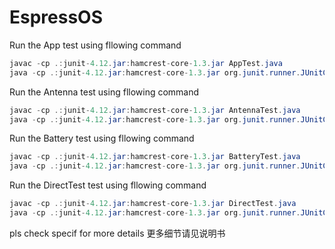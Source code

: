 # EspressOS

Run the App test using fllowing command
```java
javac -cp .:junit-4.12.jar:hamcrest-core-1.3.jar AppTest.java
java -cp .:junit-4.12.jar:hamcrest-core-1.3.jar org.junit.runner.JUnitCore AppTest
```

Run the Antenna test using fllowing command

```java
javac -cp .:junit-4.12.jar:hamcrest-core-1.3.jar AntennaTest.java
java -cp .:junit-4.12.jar:hamcrest-core-1.3.jar org.junit.runner.JUnitCore AntennaTest
```

Run the Battery test using fllowing command
```java
javac -cp .:junit-4.12.jar:hamcrest-core-1.3.jar BatteryTest.java
java -cp .:junit-4.12.jar:hamcrest-core-1.3.jar org.junit.runner.JUnitCore BatteryTest
```

Run the DirectTest test using fllowing command

```java
javac -cp .:junit-4.12.jar:hamcrest-core-1.3.jar DirectTest.java
java -cp .:junit-4.12.jar:hamcrest-core-1.3.jar org.junit.runner.JUnitCore DirectTest
```

pls check specif for more details
更多细节请见说明书
